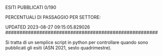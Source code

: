 ESITI PUBBLICATI 0/190 

PERCENTUALI DI PASSAGGIO PER SETTORE:

UPDATED 2023-08-27 09:15:05.829026
###################################################### 

Si tratta di un semplice script in python per controllare quando sono pubblicati gli esiti (ASN 2021, sesto quadrimestre).

